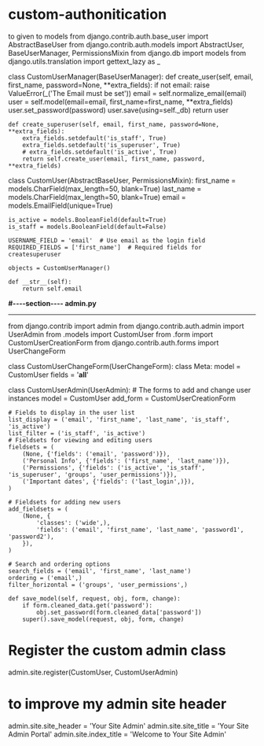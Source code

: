 # custom-authonitication
to given to models
from django.contrib.auth.base_user import AbstractBaseUser
from django.contrib.auth.models import AbstractUser, BaseUserManager, PermissionsMixin
from django.db import models
from django.utils.translation import gettext_lazy as _


class CustomUserManager(BaseUserManager):
    def create_user(self, email, first_name, password=None, **extra_fields):
        if not email:
            raise ValueError(_('The Email must be set'))
        email = self.normalize_email(email)
        user = self.model(email=email, first_name=first_name, **extra_fields)
        user.set_password(password)
        user.save(using=self._db)
        return user

    def create_superuser(self, email, first_name, password=None, **extra_fields):
        extra_fields.setdefault('is_staff', True)
        extra_fields.setdefault('is_superuser', True)
        # extra_fields.setdefault('is_active', True)
        return self.create_user(email, first_name, password, **extra_fields)


class CustomUser(AbstractBaseUser, PermissionsMixin):
    first_name = models.CharField(max_length=50, blank=True)
    last_name = models.CharField(max_length=50, blank=True)
    email = models.EmailField(unique=True)

    is_active = models.BooleanField(default=True)
    is_staff = models.BooleanField(default=False)

    USERNAME_FIELD = 'email'  # Use email as the login field
    REQUIRED_FIELDS = ['first_name']  # Required fields for createsuperuser

    objects = CustomUserManager()

    def __str__(self):
        return self.email
        
**#----section---- admin.py**
________________________________
from django.contrib import admin
from django.contrib.auth.admin import UserAdmin
from .models import CustomUser
from .form import CustomUserCreationForm
from django.contrib.auth.forms import UserChangeForm


class CustomUserChangeForm(UserChangeForm):
    class Meta:
        model = CustomUser
        fields = '__all__'


class CustomUserAdmin(UserAdmin):
    # The forms to add and change user instances
    model = CustomUser
    add_form = CustomUserCreationForm

    # Fields to display in the user list
    list_display = ('email', 'first_name', 'last_name', 'is_staff', 'is_active')
    list_filter = ('is_staff', 'is_active')
    # Fieldsets for viewing and editing users
    fieldsets = (
        (None, {'fields': ('email', 'password')}),
        ('Personal Info', {'fields': ('first_name', 'last_name')}),
        ('Permissions', {'fields': ('is_active', 'is_staff', 'is_superuser', 'groups', 'user_permissions')}),
        ('Important dates', {'fields': ('last_login',)}),
    )

    # Fieldsets for adding new users
    add_fieldsets = (
        (None, {
            'classes': ('wide',),
            'fields': ('email', 'first_name', 'last_name', 'password1', 'password2'),
        }),
    )

    # Search and ordering options
    search_fields = ('email', 'first_name', 'last_name')
    ordering = ('email',)
    filter_horizontal = ('groups', 'user_permissions',)

    def save_model(self, request, obj, form, change):
        if form.cleaned_data.get('password'):
            obj.set_password(form.cleaned_data['password'])
        super().save_model(request, obj, form, change)


# Register the custom admin class
admin.site.register(CustomUser, CustomUserAdmin)
# to improve my admin site header
admin.site.site_header = 'Your Site Admin'
admin.site.site_title = 'Your Site Admin Portal'
admin.site.index_title = 'Welcome to Your Site Admin'


